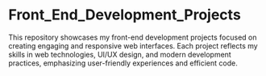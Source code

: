 # Front_End_Development_Projects
This repository showcases my front-end development projects focused on creating engaging and responsive web interfaces. Each project reflects my skills in web technologies, UI/UX design, and modern development practices, emphasizing user-friendly experiences and efficient code.
